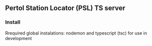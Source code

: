 ## Pertol Station Locator (PSL) TS server



### Install
Rrequired global instalations: nodemon and typescript (tsc) for use in development